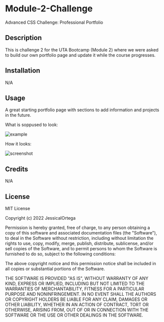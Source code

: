 # Module-2-Challenge
Advanced CSS Challenge: Professional Portfolio

## Description
This is challenge 2 for the UTA Bootcamp (Module 2) where we were asked to build our own portfolio page and update it while the course progresses.

## Installation
N/A

## Usage
A great starting portfolio page with sections to add information and projects in the future.

What is soppused to look:

![example](https://user-images.githubusercontent.com/119717270/210871417-552ca4c6-be11-4b5f-8498-b4763afe09a7.png)

How it looks:

![screenshot](https://user-images.githubusercontent.com/119717270/210871458-b0f90e87-31f0-4e48-8f03-a325e4da3771.png)

## Credits
N/A

## License
MIT License

Copyright (c) 2022 JessicaIOrtega

Permission is hereby granted, free of charge, to any person obtaining a copy of this software and associated documentation files (the "Software"), to deal in the Software without restriction, including without limitation the rights to use, copy, modify, merge, publish, distribute, sublicense, and/or sell copies of the Software, and to permit persons to whom the Software is furnished to do so, subject to the following conditions:

The above copyright notice and this permission notice shall be included in all copies or substantial portions of the Software.

THE SOFTWARE IS PROVIDED "AS IS", WITHOUT WARRANTY OF ANY KIND, EXPRESS OR IMPLIED, INCLUDING BUT NOT LIMITED TO THE WARRANTIES OF MERCHANTABILITY, FITNESS FOR A PARTICULAR PURPOSE AND NONINFRINGEMENT. IN NO EVENT SHALL THE AUTHORS OR COPYRIGHT HOLDERS BE LIABLE FOR ANY CLAIM, DAMAGES OR OTHER LIABILITY, WHETHER IN AN ACTION OF CONTRACT, TORT OR OTHERWISE, ARISING FROM, OUT OF OR IN CONNECTION WITH THE SOFTWARE OR THE USE OR OTHER DEALINGS IN THE SOFTWARE.
